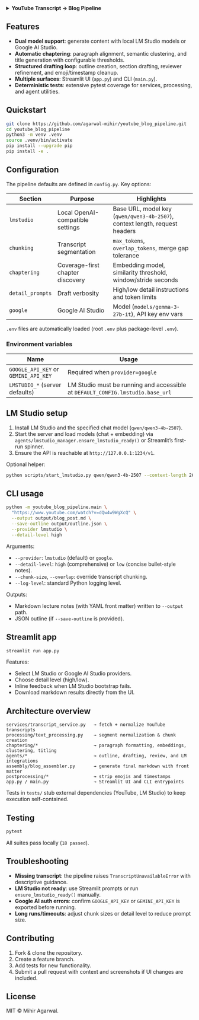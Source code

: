 <details>
<summary><strong>YouTube Transcript → Blog Pipeline</strong></summary>

Transform YouTube transcripts into polished, chaptered lecture notes using LM Studio (local) or Google AI Studio (Gemini) models. The pipeline normalizes transcripts, chunks them for LLM prompting, drafts sections, reviews them, and assembles publication-ready Markdown.

</details>

## Features

- **Dual model support**: generate content with local LM Studio models or Google AI Studio.
- **Automatic chaptering**: paragraph alignment, semantic clustering, and title generation with configurable thresholds.
- **Structured drafting loop**: outline creation, section drafting, reviewer refinement, and emoji/timestamp cleanup.
- **Multiple surfaces**: Streamlit UI (`app.py`) and CLI (`main.py`).
- **Deterministic tests**: extensive pytest coverage for services, processing, and agent utilities.

## Quickstart

```bash
git clone https://github.com/agarwal-mihir/youtube_blog_pipeline.git
cd youtube_blog_pipeline
python3 -m venv .venv
source .venv/bin/activate
pip install --upgrade pip
pip install -e .
```

## Configuration

The pipeline defaults are defined in `config.py`. Key options:

| Section | Purpose | Highlights |
| --- | --- | --- |
| `lmstudio` | Local OpenAI-compatible settings | Base URL, model key (`qwen/qwen3-4b-2507`), context length, request headers |
| `chunking` | Transcript segmentation | `max_tokens`, `overlap_tokens`, merge gap tolerance |
| `chaptering` | Coverage-first chapter discovery | Embedding model, similarity threshold, window/stride seconds |
| `detail_prompts` | Draft verbosity | High/low detail instructions and token limits |
| `google` | Google AI Studio | Model (`models/gemma-3-27b-it`), API key env vars |

`.env` files are automatically loaded (root `.env` plus package-level `.env`).

### Environment variables

| Name | Usage |
| --- | --- |
| `GOOGLE_API_KEY` or `GEMINI_API_KEY` | Required when `provider=google` |
| `LMSTUDIO_*` (server defaults) | LM Studio must be running and accessible at `DEFAULT_CONFIG.lmstudio.base_url` |

## LM Studio setup

1. Install LM Studio and the specified chat model (`qwen/qwen3-4b-2507`).
2. Start the server and load models (chat + embedding) via `agents/lmstudio_manager.ensure_lmstudio_ready()` or Streamlit’s first-run spinner.
3. Ensure the API is reachable at `http://127.0.0.1:1234/v1`.

Optional helper:

```bash
python scripts/start_lmstudio.py qwen/qwen3-4b-2507 --context-length 262144
```

## CLI usage

```bash
python -m youtube_blog_pipeline.main \
  "https://www.youtube.com/watch?v=dQw4w9WgXcQ" \
  --output output/blog_post.md \
  --save-outline output/outline.json \
  --provider lmstudio \
  --detail-level high
```

Arguments:

- `--provider`: `lmstudio` (default) or `google`.
- `--detail-level`: `high` (comprehensive) or `low` (concise bullet-style notes).
- `--chunk-size`, `--overlap`: override transcript chunking.
- `--log-level`: standard Python logging level.

Outputs:

- Markdown lecture notes (with YAML front matter) written to `--output` path.
- JSON outline (if `--save-outline` is provided).

## Streamlit app

```bash
streamlit run app.py
```

Features:

- Select LM Studio or Google AI Studio providers.
- Choose detail level (high/low).
- Inline feedback when LM Studio bootstrap fails.
- Download markdown results directly from the UI.

## Architecture overview

```
services/transcript_service.py   → fetch + normalize YouTube transcripts
processing/text_processing.py    → segment normalization & chunk creation
chaptering/*                     → paragraph formatting, embeddings, clustering, titling
agents/*                         → outline, drafting, review, and LM integrations
assembly/blog_assembler.py       → generate final markdown with front matter
postprocessing/*                 → strip emojis and timestamps
app.py / main.py                 → Streamlit UI and CLI entrypoints
```

Tests in `tests/` stub external dependencies (YouTube, LM Studio) to keep execution self-contained.

## Testing

```bash
pytest
```

All suites pass locally (`18 passed`).

## Troubleshooting

- **Missing transcript**: the pipeline raises `TranscriptUnavailableError` with descriptive guidance.
- **LM Studio not ready**: use Streamlit prompts or run `ensure_lmstudio_ready()` manually.
- **Google AI auth errors**: confirm `GOOGLE_API_KEY` or `GEMINI_API_KEY` is exported before running.
- **Long runs/timeouts**: adjust chunk sizes or detail level to reduce prompt size.

## Contributing

1. Fork & clone the repository.
2. Create a feature branch.
3. Add tests for new functionality.
4. Submit a pull request with context and screenshots if UI changes are included.

## License

MIT © Mihir Agarwal.
